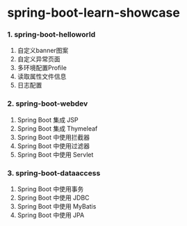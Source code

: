# spring-boot-learn-showcase


### 1. spring-boot-helloworld

1. 自定义banner图案
2. 自定义异常页面
3. 多环境配置Profile
4. 读取属性文件信息
5. 日志配置

### 2. spring-boot-webdev
1. Spring Boot 集成 JSP
2. Spring Boot 集成 Thymeleaf
3. Spring Boot 中使用拦截器
4. Spring Boot 中使用过滤器
5. Spring Boot 中使用 Servlet

### 3. spring-boot-dataaccess
1. Spring Boot 中使用事务
2. Spring Boot 中使用 JDBC
3. Spring Boot 中使用 MyBatis
4. Spring Boot 中使用 JPA